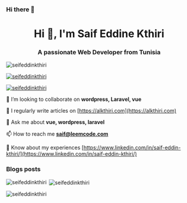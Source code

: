 ### Hi there 👋

<!--
**seifeddinkthiri/seifeddinkthiri** is a ✨ _special_ ✨ repository because its `README.md` (this file) appears on your GitHub profile.

Here are some ideas to get you started:

- 🔭 I’m currently working on ...
- 🌱 I’m currently learning ...
- 👯 I’m looking to collaborate on ...
- 🤔 I’m looking for help with ...
- 💬 Ask me about ...
- 📫 How to reach me: ...
- 😄 Pronouns: ...
- ⚡ Fun fact: ...
-->

<h1 align="center">Hi 👋, I'm Saif Eddine Kthiri</h1>
<h3 align="center">A passionate Web Developer from Tunisia</h3>

<p align="left"> <img src="https://komarev.com/ghpvc/?username=seifeddinkthiri&label=Profile%20views&color=0e75b6&style=flat" alt="seifeddinkthiri" /> </p>

<p align="left"> <a href="https://github.com/ryo-ma/github-profile-trophy"><img src="https://github-profile-trophy.vercel.app/?username=seifeddinkthiri" alt="seifeddinkthiri" /></a> </p>

<p align="left"> <a href="https://twitter.com/seifeddinkthiri" target="blank"><img src="https://img.shields.io/twitter/follow/seifeddinkthiri?logo=twitter&style=for-the-badge" alt="seifeddinkthiri" /></a> </p>

<!-- 🔭 I’m currently working on [Upwork.com](https://www.upwork.com/freelancers/~0192b2c587ab499b89) [Fiverr.com](https://www.fiverr.com/seifeddinkthiri) -->

👯 I’m looking to collaborate on **wordpress, Laravel, vue**

<!-- 👨‍💻 All of my projects are available at [https://www.upwork.com/freelancers/~0192b2c587ab499b89](https://www.upwork.com/freelancers/~0192b2c587ab499b89) -->

📝 I regularly write articles on [https://alkthiri.com](https://alkthiri.com)

💬 Ask me about **vue, wordpress, laravel**

📫 How to reach me **saif@leemcode.com**

📄 Know about my experiences [https://www.linkedin.com/in/saif-eddin-kthiri/](https://www.linkedin.com/in/saif-eddin-kthiri/)

### Blogs posts
<!-- BLOG-POST-LIST:START -->
<!-- BLOG-POST-LIST:END -->

<!--
<h3 align="left">Connect with me:</h3>
<p align="left">
<a href="https://codepen.io/seifeddinkthiri" target="blank"><img align="center" src="https://raw.githubusercontent.com/rahuldkjain/github-profile-readme-generator/master/src/images/icons/Social/codepen.svg" alt="seifeddinkthiri@gmail.com" height="30" width="40" /></a>
<a href="https://dev.to/seifeddinkthiri" target="blank"><img align="center" src="https://raw.githubusercontent.com/rahuldkjain/github-profile-readme-generator/master/src/images/icons/Social/devto.svg" alt="seifeddinkthiri@gmail.com" height="30" width="40" /></a>
<a href="https://twitter.com/seifeddinkthiri" target="blank"><img align="center" src="https://raw.githubusercontent.com/rahuldkjain/github-profile-readme-generator/master/src/images/icons/Social/twitter.svg" alt="seifeddinkthiri" height="30" width="40" /></a>
<a href="https://www.linkedin.com/in/md-eliass-hossain-6a761570/" target="blank"><img align="center" src="https://raw.githubusercontent.com/rahuldkjain/github-profile-readme-generator/master/src/images/icons/Social/linked-in-alt.svg" alt="seifeddinkthiri" height="30" width="40" /></a>
<a href="https://stackoverflow.com/users/3108377/md-elias" target="blank"><img align="center" src="https://raw.githubusercontent.com/rahuldkjain/github-profile-readme-generator/master/src/images/icons/Social/stack-overflow.svg" alt="seifeddinkthiri@gmail.com" height="30" width="40" /></a>
<a href="https://www.kaggle.com/seifeddinkthiri" target="blank"><img align="center" src="https://raw.githubusercontent.com/rahuldkjain/github-profile-readme-generator/master/src/images/icons/Social/kaggle.svg" alt="seifeddinkthiri@gmail.com" height="30" width="40" /></a>
<a href="https://web.facebook.com/seifeddinkthiri" target="blank"><img align="center" src="https://raw.githubusercontent.com/rahuldkjain/github-profile-readme-generator/master/src/images/icons/Social/facebook.svg" alt="seifeddinkthiri@gmail.com" height="30" width="40" /></a>
<a href="https://www.instagram.com/seifeddinkthiri/" target="blank"><img align="center" src="https://raw.githubusercontent.com/rahuldkjain/github-profile-readme-generator/master/src/images/icons/Social/instagram.svg" alt="seifeddinkthiri" height="30" width="40" /></a>
<a href="https://dribbble.com/seifeddinkthiri" target="blank"><img align="center" src="https://raw.githubusercontent.com/rahuldkjain/github-profile-readme-generator/master/src/images/icons/Social/dribbble.svg" alt="seifeddinkthiri" height="30" width="40" /></a>
<a href="https://www.behance.net/seifeddinkthiri" target="blank"><img align="center" src="https://raw.githubusercontent.com/rahuldkjain/github-profile-readme-generator/master/src/images/icons/Social/behance.svg" alt="seifeddinkthiri@gmail.com" height="30" width="40" /></a>
<a href="https://medium.com/@seifeddinkthiri" target="blank"><img align="center" src="https://raw.githubusercontent.com/rahuldkjain/github-profile-readme-generator/master/src/images/icons/Social/medium.svg" alt="@seifeddinkthiri" height="30" width="40" /></a>
<a href="https://www.youtube.com/channel/UC-KCBBLgk49dDMKX2mp93Hg" target="blank"><img align="center" src="https://raw.githubusercontent.com/rahuldkjain/github-profile-readme-generator/master/src/images/icons/Social/youtube.svg" alt="@seifeddinkthiri" height="30" width="40" /></a>
</p>

<h3 align="left">Languages and Tools:</h3>
<p align="left"> <a href="https://getbootstrap.com" target="_blank" rel="noreferrer"> <img src="https://raw.githubusercontent.com/devicons/devicon/master/icons/bootstrap/bootstrap-plain-wordmark.svg" alt="bootstrap" width="40" height="40"/> </a> <a href="https://www.chartjs.org" target="_blank" rel="noreferrer"> <img src="https://www.chartjs.org/media/logo-title.svg" alt="chartjs" width="40" height="40"/> </a> <a href="https://www.w3schools.com/css/" target="_blank" rel="noreferrer"> <img src="https://raw.githubusercontent.com/devicons/devicon/master/icons/css3/css3-original-wordmark.svg" alt="css3" width="40" height="40"/> </a> <a href="https://www.figma.com/" target="_blank" rel="noreferrer"> <img src="https://www.vectorlogo.zone/logos/figma/figma-icon.svg" alt="figma" width="40" height="40"/> </a> <a href="https://git-scm.com/" target="_blank" rel="noreferrer"> <img src="https://www.vectorlogo.zone/logos/git-scm/git-scm-icon.svg" alt="git" width="40" height="40"/> </a> <a href="https://graphql.org" target="_blank" rel="noreferrer"> <img src="https://www.vectorlogo.zone/logos/graphql/graphql-icon.svg" alt="graphql" width="40" height="40"/> </a> <a href="https://www.w3.org/html/" target="_blank" rel="noreferrer"> <img src="https://raw.githubusercontent.com/devicons/devicon/master/icons/html5/html5-original-wordmark.svg" alt="html5" width="40" height="40"/> </a> <a href="https://www.adobe.com/in/products/illustrator.html" target="_blank" rel="noreferrer"> <img src="https://www.vectorlogo.zone/logos/adobe_illustrator/adobe_illustrator-icon.svg" alt="illustrator" width="40" height="40"/> </a> <a href="https://developer.mozilla.org/en-US/docs/Web/JavaScript" target="_blank" rel="noreferrer"> <img src="https://raw.githubusercontent.com/devicons/devicon/master/icons/javascript/javascript-original.svg" alt="javascript" width="40" height="40"/> </a> <a href="https://www.mysql.com/" target="_blank" rel="noreferrer"> <img src="https://raw.githubusercontent.com/devicons/devicon/master/icons/mysql/mysql-original-wordmark.svg" alt="mysql" width="40" height="40"/> </a> <a href="https://nodejs.org" target="_blank" rel="noreferrer"> <img src="https://raw.githubusercontent.com/devicons/devicon/master/icons/nodejs/nodejs-original-wordmark.svg" alt="nodejs" width="40" height="40"/> </a> <a href="https://www.photoshop.com/en" target="_blank" rel="noreferrer"> <img src="https://raw.githubusercontent.com/devicons/devicon/master/icons/photoshop/photoshop-line.svg" alt="photoshop" width="40" height="40"/> </a> <a href="https://www.php.net" target="_blank" rel="noreferrer"> <img src="https://raw.githubusercontent.com/devicons/devicon/master/icons/php/php-original.svg" alt="php" width="40" height="40"/> </a> <a href="https://postman.com" target="_blank" rel="noreferrer"> <img src="https://www.vectorlogo.zone/logos/getpostman/getpostman-icon.svg" alt="postman" width="40" height="40"/> </a> <a href="https://tailwindcss.com/" target="_blank" rel="noreferrer"> <img src="https://www.vectorlogo.zone/logos/tailwindcss/tailwindcss-icon.svg" alt="tailwind" width="40" height="40"/> </a> <a href="https://vuejs.org/" target="_blank" rel="noreferrer"> <img src="https://raw.githubusercontent.com/devicons/devicon/master/icons/vuejs/vuejs-original-wordmark.svg" alt="vuejs" width="40" height="40"/> </a> <a href="https://vuetifyjs.com/en/" target="_blank" rel="noreferrer"> <img src="https://bestofjs.org/logos/vuetify.svg" alt="vuetify" width="40" height="40"/> </a> <a href="https://www.adobe.com/products/xd.html" target="_blank" rel="noreferrer"> <img src="https://cdn.worldvectorlogo.com/logos/adobe-xd.svg" alt="xd" width="40" height="40"/> </a> <a href="https://zapier.com" target="_blank" rel="noreferrer"> <img src="https://www.vectorlogo.zone/logos/zapier/zapier-icon.svg" alt="zapier" width="40" height="40"/> </a> </p>

-->

<p><img align="left" src="https://github-readme-stats.vercel.app/api/top-langs?username=seifeddinkthiri&show_icons=true&locale=en&layout=compact" alt="seifeddinkthiri" /></p>

<p>&nbsp;<img align="center" src="https://github-readme-stats.vercel.app/api?username=seifeddinkthiri&show_icons=true&locale=en" alt="seifeddinkthiri" /></p>

<p><img align="center" src="https://github-readme-streak-stats.herokuapp.com/?user=seifeddinkthiri&" alt="seifeddinkthiri" /></p>
